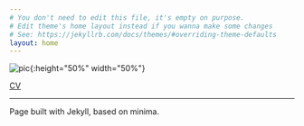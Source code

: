 ```yaml
---
# You don't need to edit this file, it's empty on purpose.
# Edit theme's home layout instead if you wanna make some changes
# See: https://jekyllrb.com/docs/themes/#overriding-theme-defaults
layout: home
---
```


![pic]({{site.baseurl}}/assets/pic.jpg){:height="50%" width="50%"}
  
[CV]({{site.baseurl}}/assets/remy.pdf)

---

Page built with Jekyll, based on minima.

